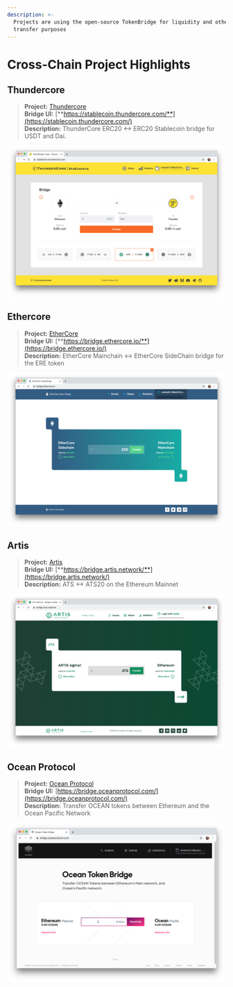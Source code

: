 ```yaml
---
description: >-
  Projects are using the open-source TokenBridge for liquidity and other token
  transfer purposes
---
```


# Cross-Chain Project Highlights

## **Thundercore**

> **Project:** [Thundercore](https://www.thundercore.com/)  
> **Bridge UI:** [**https://stablecoin.thundercore.com/**](https://stablecoin.thundercore.com/)  
> **Description:** ThunderCore ERC20 &lt;-&gt; ERC20 Stablecoin bridge for USDT and Dai.

![ThunderCore bridge](../../.gitbook/assets/thundercore.png)

## Ethercore

> **Project:** [EtherCore](https://www.ethercore.io/)  
> **Bridge UI:** [**https://bridge.ethercore.io/**](https://bridge.ethercore.io/)  
> **Description:** EtherCore Mainchain &lt;-&gt; EtherCore SideChain bridge for the ERE token

![](../../.gitbook/assets/ethercore.png)

## **Artis**

> **Project:** [Artis](https://artis.eco/)  
> **Bridge UI:** [**https://bridge.artis.network/**](https://bridge.artis.network/)  
> **Description:** ATS &lt;-&gt; ATS20 on the Ethereum Mainnet

![](../../.gitbook/assets/artis-1.png)

## **Ocean Protocol**

> **Project:** [Ocean Protocol](https://oceanprotocol.com/)  
> **Bridge UI:** [https://bridge.oceanprotocol.com/](https://bridge.oceanprotocol.com/)  
> **Description:** Transfer OCEAN tokens between Ethereum and the Ocean Pacific Network

![](../../.gitbook/assets/ocean-bridge.png)

